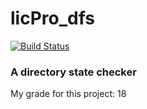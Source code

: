 # licPro_dfs
[![Build Status](https://travis-ci.org/thibDev/licPro_dfs.svg?branch=master)](https://travis-ci.org/thibDev/licPro_dfs)
<h3>A directory state checker</h3>
<p>My grade for this project: 18</p>
